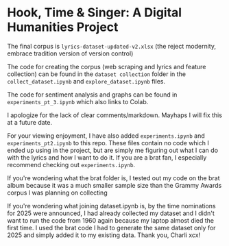 # Hook, Time & Singer: A Digital Humanities Project

The final corpus is `lyrics-dataset-updated-v2.xlsx` (the reject modernity, embrace tradition version of version control)

The code for creating the corpus (web scraping and lyrics and feature collection) can be found in the `dataset collection` folder in the `collect_dataset.ipynb` and `explore_dataset.ipynb` files.

The code for sentiment analysis and graphs can be found in `experiments_pt_3.ipynb` which also links to Colab.

I apologize for the lack of clear comments/markdown. Mayhaps I will fix this at a future date.

For your viewing enjoyment, I have also added `experiments.ipynb` and `experiments_pt2.ipynb` to this repo. These files contain no code which I ended up using in the project, but are simply me figuring out what I can do with the lyrics and how I want to do it. If you are a brat fan, I especially recommend checking out `experiments.ipynb`. 
 
If you're wondering what the brat folder is, I tested out my code on the brat album because it was a much smaller sample size than the Grammy Awards corpus I was planning on collecting

If you're wondering what joining dataset.ipynb is, by the time nominations for 2025 were announced, I had already collected my dataset and I didn't want to run the code from 1960 again because my laptop almost died the first time. I used the brat code I had to generate the same dataset only for 2025 and simply added it to my existing data. Thank you, Charli xcx!
